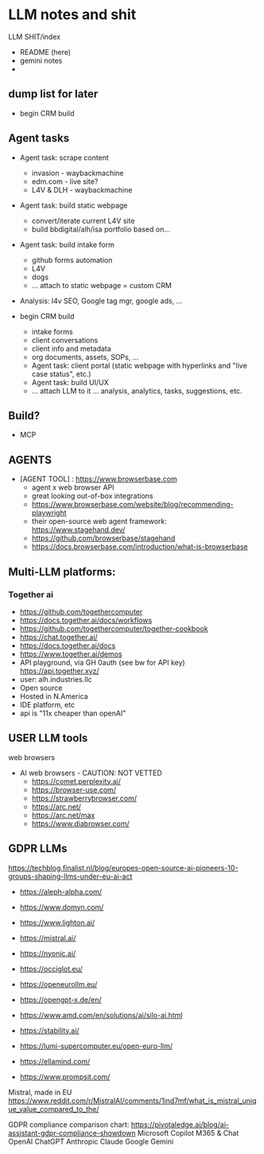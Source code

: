 # LLM notes and shit 

LLM SHIT/index
- README (here)
- gemini notes
- 


## dump list for later
- begin CRM build



## Agent tasks
- Agent task: scrape content
  - invasion - waybackmachine
  - edm.com - live site?
  - L4V & DLH - waybackmachine 

- Agent task: build static webpage
  - convert/iterate current L4V site
  - build bbdigital/alh/isa portfolio based on...

- Agent task: build intake form
  - github forms automation
  - L4V
  - dogs
  -  ... attach to static webpage = custom CRM

- Analysis: l4v SEO, Google tag mgr, google ads, ... 

- begin CRM build
  - intake forms
  - client conversations
  - client info and metadata
  - org documents, assets, SOPs, ... 
  - Agent task: client portal (static webpage with hyperlinks and "live case status", etc.) 
  - Agent task: build UI/UX 
  - ... attach LLM to it ... analysis, analytics, tasks, suggestions, etc.


## Build?
- MCP

## AGENTS

- [AGENT TOOL] : https://www.browserbase.com
  - agent x web browser API
  - great looking out-of-box integrations
  - https://www.browserbase.com/website/blog/recommending-playwright
  - their open-source web agent framework: https://www.stagehand.dev/
  - https://github.com/browserbase/stagehand
  - https://docs.browserbase.com/introduction/what-is-browserbase



## Multi-LLM platforms:

### Together ai 

- https://github.com/togethercomputer
- https://docs.together.ai/docs/workflows
- https://github.com/togethercomputer/together-cookbook
- https://chat.together.ai/
- https://docs.together.ai/docs
- https://www.together.ai/demos
- API playground, via GH 0auth (see bw for API key) https://api.together.xyz/
- user: alh.industries.llc
- Open source
- Hosted in N.America 
- IDE platform, etc 
- api is "11x cheaper than openAI"     


## USER LLM tools

web browsers
- AI web browsers - CAUTION: NOT VETTED
  - https://comet.perplexity.ai/
  - https://browser-use.com/
  - https://strawberrybrowser.com/
  - https://arc.net/
  - https://arc.net/max
  - https://www.diabrowser.com/
   




## GDPR LLMs

https://techblog.finalist.nl/blog/europes-open-source-ai-pioneers-10-groups-shaping-llms-under-eu-ai-act
- https://aleph-alpha.com/
- https://www.domyn.com/
- https://www.lighton.ai/
- https://mistral.ai/
- https://nyonic.ai/
- https://occiglot.eu/
- https://openeurollm.eu/
- https://opengpt-x.de/en/
- https://www.amd.com/en/solutions/ai/silo-ai.html
- https://stability.ai/


- https://lumi-supercomputer.eu/open-euro-llm/
- https://ellamind.com/
- https://www.prompsit.com/


Mistral, made in EU
https://www.reddit.com/r/MistralAI/comments/1ind7mf/what_is_mistral_unique_value_compared_to_the/

GDPR compliance comparison chart: https://pivotaledge.ai/blog/ai-assistant-gdpr-compliance-showdown
Microsoft Copilot M365 & Chat
OpenAI ChatGPT
Anthropic Claude
Google Gemini



